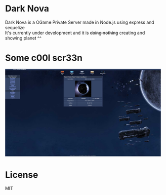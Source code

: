 # Dark Nova
Dark Nova is a OGame Private Server made in Node.js using express and sequelize  
It's currently under development and it is ~~doing nothing~~ creating and showing planet ^^

# Some c00l scr33n
![C00l Scr33n](screens/scr1.png)

# License
MIT